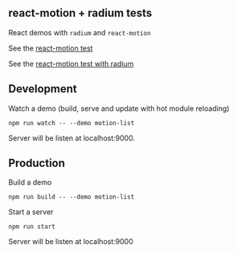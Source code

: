 ## react-motion + radium tests

React demos with `radium` and `react-motion`

See the [react-motion test](http://aaike.github.io/react-motion-radium-test/demos/motion-list)

See the [react-motion test with radium](http://aaike.github.io/react-motion-radium-test/demos/motion-list)

## Development

Watch a demo (build, serve and update with hot module reloading)

    npm run watch -- --demo motion-list

Server will be listen at localhost:9000.

## Production

Build a demo

    npm run build -- --demo motion-list

Start a server

    npm run start

Server will be listen at localhost:9000
